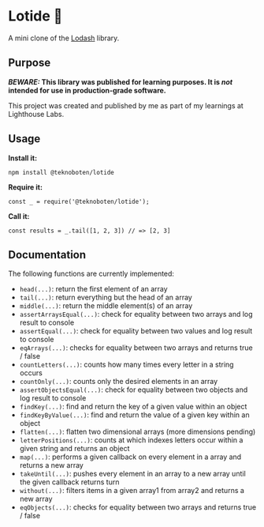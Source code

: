 # Lotide 🌊

A mini clone of the [Lodash](https://lodash.com) library.

## Purpose

**_BEWARE:_ This library was published for learning purposes. It is _not_ intended for use in production-grade software.**

This project was created and published by me as part of my learnings at Lighthouse Labs. 

## Usage

**Install it:**

`npm install @teknoboten/lotide`

**Require it:**

`const _ = require('@teknoboten/lotide');`

**Call it:**

`const results = _.tail([1, 2, 3]) // => [2, 3]`

## Documentation

The following functions are currently implemented:

* `head(...)`: return the first element of an array
* `tail(...)`: return everything but the head of an array
* `middle(...)`: return the middle element(s) of an array
* `assertArraysEqual(...)`: check for equality between two arrays and log result to console
* `assertEqual(...)`: check for equality between two values and log result to console
* `eqArrays(...)`: checks for equality between two arrays and returns true / false
* `countLetters(...)`: counts how many times every letter in a string occurs
* `countOnly(...)`: counts only the desired elements in an array
* `assertObjectsEqual(...)`: check for equality between two objects and log result to console
* `findKey(...)`: find and return the key of a given value within an object
* `findKeyByValue(...)`: find and return the value of a given key within an object
* `flatten(...)`: flatten two dimensional arrays (more dimensions pending)
* `letterPositions(...)`: counts at which indexes letters occur within a given string and returns an object
* `map(...)`: performs a given callback on every element in a array and returns a new array
* `takeUntil(...)`: pushes every element in an array to a new array until the given callback returns turn
* `without(...)`: filters items in a given array1 from array2 and returns a new array
* `eqObjects(...)`: checks for equality between two arrays and returns true / false